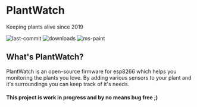 # PlantWatch
Keeping plants alive since 2019

![last-commit](https://img.shields.io/github/last-commit/nmeurer/plantwatch?color=%23008800) ![downloads](https://img.shields.io/github/downloads/nmeurer/plantwatch/total?color=%23008800)
![ms-paint](https://forthebadge.com/images/badges/designed-in-ms-paint.svg)

## What's PlantWatch?
PlantWatch is an open-source firmware for esp8266 which helps you monitoring the plants you love.
By adding various sensors to your plant and it's surroundings you can keep track of it's needs.

#### This project is work in progress and by no means bug free ;)
